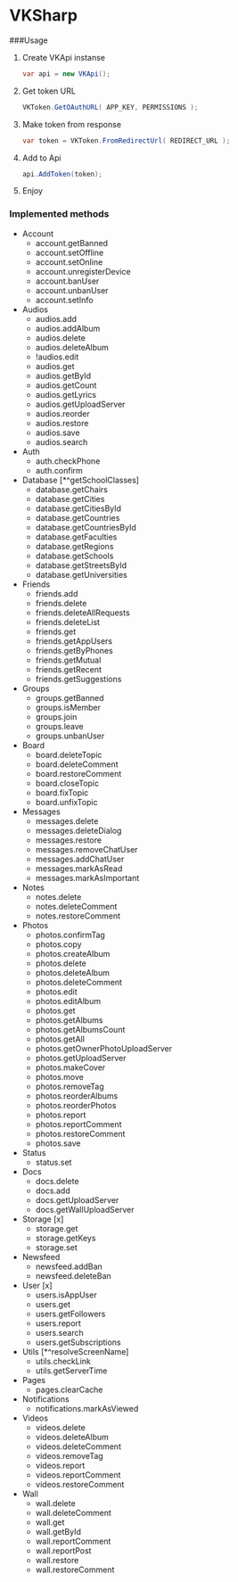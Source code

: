 VKSharp
=======

###Usage

1. Create VKApi instanse
	```C#
	var api = new VKApi();
	```
2. Get token URL
	```C#
	VKToken.GetOAuthURL( APP_KEY, PERMISSIONS );
	```
3. Make token from response
	```C#
	var token = VKToken.FromRedirectUrl( REDIRECT_URL );
	```
4. Add to Api
	```C#
	api.AddToken(token);
	```
5. Enjoy



### Implemented methods

* Account
	* account.getBanned
	* account.setOffline
	* account.setOnline
	* account.unregisterDevice
	* account.banUser
	* account.unbanUser
	* account.setInfo
* Audios
	* audios.add
	* audios.addAlbum
	* audios.delete
	* audios.deleteAlbum
	* !audios.edit
	* audios.get
	* audios.getById
	* audios.getCount
	* audios.getLyrics
	* audios.getUploadServer
	* audios.reorder
	* audios.restore
	* audios.save
	* audios.search
* Auth
	* auth.checkPhone
	* auth.confirm
* Database [*^getSchoolClasses]
	* database.getChairs
	* database.getCities
	* database.getCitiesById
	* database.getCountries
	* database.getCountriesById
	* database.getFaculties
	* database.getRegions
	* database.getSchools
	* database.getStreetsById
	* database.getUniversities
* Friends
	* friends.add
	* friends.delete
	* friends.deleteAllRequests
	* friends.deleteList
	* friends.get
	* friends.getAppUsers
	* friends.getByPhones
	* friends.getMutual
	* friends.getRecent
	* friends.getSuggestions
* Groups
	* groups.getBanned
	* groups.isMember
	* groups.join
	* groups.leave
	* groups.unbanUser
* Board
	* board.deleteTopic
	* board.deleteComment
	* board.restoreComment
	* board.closeTopic
	* board.fixTopic
	* board.unfixTopic
* Messages
	* messages.delete
	* messages.deleteDialog
	* messages.restore
	* messages.removeChatUser
	* messages.addChatUser
	* messages.markAsRead
	* messages.markAsImportant
* Notes
	* notes.delete
	* notes.deleteComment
	* notes.restoreComment
* Photos
	* photos.confirmTag
	* photos.copy
	* photos.createAlbum
	* photos.delete
	* photos.deleteAlbum
	* photos.deleteComment
	* photos.edit
	* photos.editAlbum
	* photos.get
	* photos.getAlbums
	* photos.getAlbumsCount
	* photos.getAll
	* photos.getOwnerPhotoUploadServer
	* photos.getUploadServer
	* photos.makeCover
	* photos.move
	* photos.removeTag
	* photos.reorderAlbums
	* photos.reorderPhotos
	* photos.report
	* photos.reportComment
	* photos.restoreComment
	* photos.save
* Status
	* status.set
* Docs
	* docs.delete
	* docs.add
	* docs.getUploadServer
	* docs.getWallUploadServer
* Storage [x]
	* storage.get
	* storage.getKeys
	* storage.set
* Newsfeed
	* newsfeed.addBan
	* newsfeed.deleteBan
* User	[x]
	* users.isAppUser
	* users.get
	* users.getFollowers
	* users.report
	* users.search
	* users.getSubscriptions
* Utils [*^resolveScreenName]
	* utils.checkLink
	* utils.getServerTime
* Pages
	* pages.clearCache
* Notifications
	* notifications.markAsViewed
* Videos
	* videos.delete
	* videos.deleteAlbum
	* videos.deleteComment
	* videos.removeTag
	* videos.report
	* videos.reportComment
	* videos.restoreComment
* Wall
	* wall.delete
	* wall.deleteComment
	* wall.get
	* wall.getById
	* wall.reportComment
	* wall.reportPost
	* wall.restore
	* wall.restoreComment